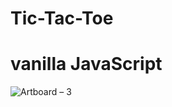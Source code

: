 # Tic-Tac-Toe
# vanilla JavaScript
 
 ![Artboard – 3](https://user-images.githubusercontent.com/47742500/64504853-296f4a00-d304-11e9-8f3a-df09f039b36c.png)

